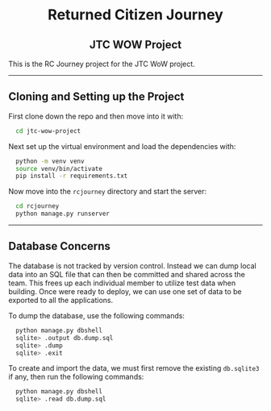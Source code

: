 # <div align="center">Returned Citizen Journey</div>
## <div align="center">JTC WOW Project</div>

This is the RC Journey project for the JTC WoW project.

---

## Cloning and Setting up the Project ##

First clone down the repo and then move into it with:

```bash
  cd jtc-wow-project
```

Next set up the virtual environment and load the dependencies with:

```bash
  python -m venv venv
  source venv/bin/activate
  pip install -r requirements.txt
```

Now move into the `rcjourney` directory and start the server:

```bash
  cd rcjourney
  python manage.py runserver
```

---

## Database Concerns ##

The database is not tracked by version control. Instead we can dump local data into an SQL file that can then be committed and shared across the team. This frees up each individual member to utilize test data when building. Once were ready to deploy, we can use one set of data to be exported to all the applications.

To dump the database, use the following commands:

```bash
  python manage.py dbshell
  sqlite> .output db.dump.sql
  sqlite> .dump
  sqlite> .exit
```

To create and import the data, we must first remove the existing `db.sqlite3` if any, then run the following commands:

```bash
  python manage.py dbshell
  sqlite> .read db.dump.sql
```

